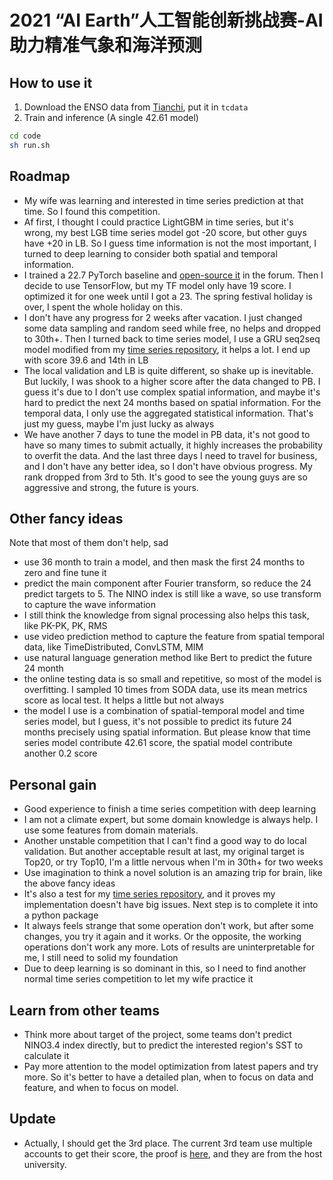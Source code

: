 # 2021 “AI Earth”人工智能创新挑战赛-AI助力精准气象和海洋预测

## How to use it
1. Download the ENSO data from [Tianchi](https://tianchi.aliyun.com/competition/entrance/531871/information), put it in `tcdata`
2. Train and inference (A single 42.61 model)
``` bash
cd code
sh run.sh
```

## Roadmap
- My wife was learning and interested in time series prediction at that time. So I found this competition.
- Af first, I thought I could practice LightGBM in time series, but it's wrong, my best LGB time series model got -20 score, but other guys have +20 in LB. So I guess time information is not the most important, I turned to deep learning to consider both spatial and temporal information.
- I trained a 22.7 PyTorch baseline and [open-source it](https://tianchi.aliyun.com/forum/postDetail?spm=5176.12586969.1002.12.561d5330OkPrhZ&postId=176735) in the forum. Then I decide to use TensorFlow, but my TF model only have 19 score. I optimized it for one week until I got a 23. The spring festival holiday is over, I spent the whole holiday on this.
- I don't have any progress for 2 weeks after vacation. I just changed some data sampling and random seed while free, no helps and dropped to 30th+. Then I turned back to time series model, I use a GRU seq2seq model modified from my [time series repository](https://github.com/LongxingTan/Time-series-prediction), it helps a lot. I end up with score 39.6 and 14th in LB
- The local validation and LB is quite different, so shake up is inevitable. But luckily, I was shook to a higher score after the data changed to PB. I guess it's due to I don't use complex spatial information, and maybe it's hard to predict the next 24 months based on spatial information. For the temporal data, I only use the aggregated statistical information.
That's just my guess, maybe I'm just lucky as always
- We have another 7 days to tune the model in PB data, it's not good to have so many times to submit actually, it highly increases the probability to overfit the data. And the last three days I need to travel for business, and I don't have any better idea, so I don't have obvious progress. My rank dropped from 3rd to 5th. It's good to see the young guys are so aggressive and strong, the future is yours.


## Other fancy ideas
Note that most of them don't help, sad
- use 36 month to train a model, and then mask the first 24 months to zero and fine tune it
- predict the main component after Fourier transform, so reduce the 24 predict targets to 5. The NINO index is still like a wave, so use transform to capture the wave information
- I still think the knowledge from signal processing also helps this task, like PK-PK, PK, RMS
- use video prediction method to capture the feature from spatial temporal data, like TimeDistributed, ConvLSTM, MIM
- use natural language generation method like Bert to predict the future 24 month
- the online testing data is so small and repetitive, so most of the model is overfitting. I sampled 10 times from SODA data, use its mean metrics score as local test. It helps a little but not always
- the model I use is a combination of spatial-temporal model and time series model, but I guess, it's not possible to predict its future 24 months precisely using spatial information. But please know that time series model contribute 42.61 score, the spatial model contribute another 0.2 score


## Personal gain
- Good experience to finish a time series competition with deep learning
- I am not a climate expert, but some domain knowledge is always help. I use some features from domain materials.
- Another unstable competition that I can't find a good way to do local validation. But another acceptable result at last, my original target is Top20, or try Top10, I'm a little nervous when I'm in 30th+ for two weeks
- Use imagination to think a novel solution is an amazing trip for brain, like the above fancy ideas
- It's also a test for my [time series repository](https://github.com/LongxingTan/Time-series-prediction), and it proves my implementation doesn't have big issues. Next step is to complete it into a python package
- It always feels strange that some operation don't work, but after some changes, you try it again and it works. Or the opposite, the working operations don't work any more. Lots of results are uninterpretable for me, I still need to solid my foundation
- Due to deep learning is so dominant in this, so I need to find another normal time series competition to let my wife practice it

## Learn from other teams
- Think more about target of the project, some teams don't predict NINO3.4 index directly, but to predict the interested region's SST to calculate it
- Pay more attention to the model optimization from latest papers and try more. So it's better to have a detailed plan, when to focus on data and feature, and when to focus on model.

## Update
- Actually, I should get the 3rd place. The current 3rd team use multiple accounts to get their score, the proof is [here](https://www.zhihu.com/question/43573347/answer/1848496671), and they are from the host university.
